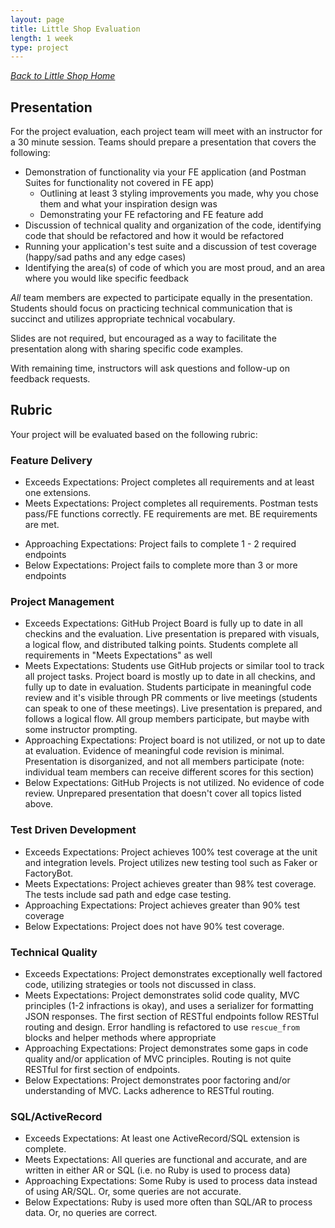 ```yaml
---
layout: page
title: Little Shop Evaluation
length: 1 week
type: project
---
```

_[Back to Little Shop Home](./index)_

## Presentation
For the project evaluation, each project team will meet with an instructor for a 30 minute session. Teams should prepare a presentation that covers the following:

* Demonstration of functionality via your FE application (and Postman Suites for functionality not covered in FE app)
  * Outlining at least 3 styling improvements you made, why you chose them and what your inspiration design was
  * Demonstrating your FE refactoring and FE feature add
* Discussion of technical quality and organization of the code, identifying code that should be refactored and how it would be refactored
* Running your application's test suite and a discussion of test coverage (happy/sad paths and any edge cases)
* Identifying the area(s) of code of which you are most proud, and an area where you would like specific feedback

_All_ team members are expected to participate equally in the presentation. Students should focus on practicing technical communication that is succinct and utilizes appropriate technical vocabulary.

Slides are not required, but encouraged as a way to facilitate the presentation along with sharing specific code examples.

With remaining time, instructors will ask questions and follow-up on feedback requests.


## Rubric
Your project will be evaluated based on the following rubric: 

### Feature Delivery

* Exceeds Expectations: Project completes all requirements and at least one extensions.
* Meets Expectations: Project completes all requirements. Postman tests pass/FE functions correctly.  FE requirements are met. BE requirements are met.
<!-- * Meets Expectations: Project completes all requirements. Postman tests pass/FE functions correctly.  FE requirements are met. BE application is successfully deployed.  -->
* Approaching Expectations: Project fails to complete 1 - 2 required endpoints
* Below Expectations: Project fails to complete more than 3 or more endpoints

### Project Management

* Exceeds Expectations: GitHub Project Board is fully up to date in all checkins and the evaluation. Live presentation is prepared with visuals, a logical flow, and distributed talking points. Students complete all requirements in "Meets Expectations" as well
* Meets Expectations: Students use GitHub projects or similar tool to track all project tasks. Project board is mostly up to date in all checkins, and fully up to date in evaluation. Students participate in meaningful code review and it's visible through PR comments or live meetings (students can speak to one of these meetings). Live presentation is prepared, and follows a logical flow. All group members participate, but maybe with some instructor prompting.
* Approaching Expectations: Project board is not utilized, or not up to date at evaluation. Evidence of meaningful code revision is minimal. Presentation is disorganized, and not all members participate (note: individual team members can receive different scores for this section)
* Below Expectations: GitHub Projects is not utilized. No evidence of code review. Unprepared presentation that doesn't cover all topics listed above. 

### Test Driven Development

* Exceeds Expectations: Project achieves 100% test coverage at the unit and integration levels. Project utilizes new testing tool such as Faker or FactoryBot.
* Meets Expectations: Project achieves greater than 98% test coverage. The tests include sad path and edge case testing.
* Approaching Expectations: Project achieves greater than 90% test coverage
* Below Expectations: Project does not have 90% test coverage.

### Technical Quality

* Exceeds Expectations: Project demonstrates exceptionally well factored code, utilizing strategies or tools not discussed in class. 
* Meets Expectations: Project demonstrates solid code quality, MVC principles (1-2 infractions is okay), and uses a serializer for formatting JSON responses. The first section of RESTful endpoints follow RESTful routing and design. Error handling is refactored to use `rescue_from` blocks and helper methods where appropriate
* Approaching Expectations: Project demonstrates some gaps in code quality and/or application of MVC principles. Routing is not quite RESTful for first section of endpoints.
* Below Expectations: Project demonstrates poor factoring and/or understanding of MVC. Lacks adherence to RESTful routing. 

### SQL/ActiveRecord

* Exceeds Expectations: At least one ActiveRecord/SQL extension is complete.
* Meets Expectations: All queries are functional and accurate, and are written in either AR or SQL (i.e. no Ruby is used to process data)
* Approaching Expectations: Some Ruby is used to process data instead of using AR/SQL. Or, some queries are not accurate.
* Below Expectations: Ruby is used more often than SQL/AR to process data. Or, no queries are correct.
